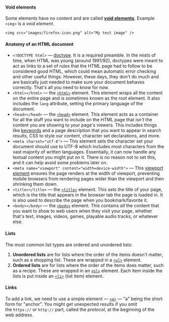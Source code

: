 #### Void elements
Some elements have no content and are called **[void elements](https://developer.mozilla.org/en-US/docs/Glossary/Void_element)**. Example `<img>` is a *void element*.
```
<img src="images/firefox-icon.png" alt="My test image" />
```
#### Anatomy of an HTML document
- `<!DOCTYPE html>` — [doctype](https://developer.mozilla.org/en-US/docs/Glossary/Doctype). It is a required preamble. In the mists of time, when HTML was young (around 1991/92), doctypes were meant to act as links to a set of rules that the HTML page had to follow to be considered good HTML, which could mean automatic error checking and other useful things. However, these days, they don't do much and are basically just needed to make sure your document behaves correctly. That's all you need to know for now.
- `<html></html>` — the [`<html>`](https://developer.mozilla.org/en-US/docs/Web/HTML/Element/html) element. This element wraps all the content on the entire page and is sometimes known as the root element. It also includes the `lang` attribute, setting the primary language of the document.
- `<head></head>` — the [`<head>`](https://developer.mozilla.org/en-US/docs/Web/HTML/Element/head) element. This element acts as a container for all the stuff you want to include on the HTML page that _isn't_ the content you are showing to your page's viewers. This includes things like [keywords](https://developer.mozilla.org/en-US/docs/Glossary/Keyword) and a page description that you want to appear in search results, CSS to style our content, character set declarations, and more.
- `<meta charset="utf-8">` — This element sets the character set your document should use to UTF-8 which includes most characters from the vast majority of written languages. Essentially, it can now handle any textual content you might put on it. There is no reason not to set this, and it can help avoid some problems later on.
- `<meta name="viewport" content="width=device-width">` — This [viewport element](https://developer.mozilla.org/en-US/docs/Web/CSS/Viewport_concepts#mobile_viewports) ensures the page renders at the width of viewport, preventing mobile browsers from rendering pages wider than the viewport and then shrinking them down.
- `<title></title>` — the [`<title>`](https://developer.mozilla.org/en-US/docs/Web/HTML/Element/title) element. This sets the title of your page, which is the title that appears in the browser tab the page is loaded in. It is also used to describe the page when you bookmark/favorite it.
- `<body></body>` — the [`<body>`](https://developer.mozilla.org/en-US/docs/Web/HTML/Element/body) element. This contains _all_ the content that you want to show to web users when they visit your page, whether that's text, images, videos, games, playable audio tracks, or whatever else.

#### Lists
The most common list types are ordered and unordered lists:
1. **Unordered lists** are for lists where the order of the items doesn't matter, such as a shopping list. These are wrapped in a [`<ul>`](https://developer.mozilla.org/en-US/docs/Web/HTML/Element/ul) element.
2. **Ordered lists** are for lists where the order of the items does matter, such as a recipe. These are wrapped in an [`<ol>`](https://developer.mozilla.org/en-US/docs/Web/HTML/Element/ol) element.
Each item inside the lists is put inside an [`<li>`](https://developer.mozilla.org/en-US/docs/Web/HTML/Element/li) (list item) element.

#### Links
To add a link, we need to use a simple element — [`<a>`](https://developer.mozilla.org/en-US/docs/Web/HTML/Element/a) — "a" being the short form for "anchor".
You might get unexpected results if you omit the `https://` or `http://` part, called the _protocol_, at the beginning of the web address.